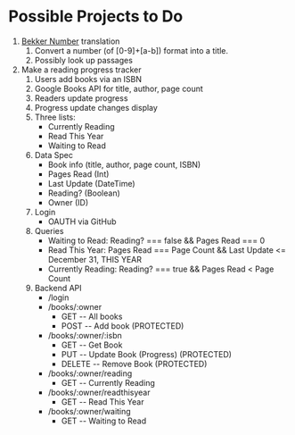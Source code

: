 # Possible Projects to Do

1. [Bekker Number](https://en.wikipedia.org/wiki/Bekker_numbering) translation
	1. Convert a number (of [0-9]+[a-b]) format into a title.
	1. Possibly look up passages
1. Make a reading progress tracker
	1. Users add books via an ISBN
	1. Google Books API for title, author, page count
	1. Readers update progress
	1. Progress update changes display
	1. Three lists:
		* Currently Reading
		* Read This Year
		* Waiting to Read
	1. Data Spec
		* Book info (title, author, page count, ISBN)
		* Pages Read (Int)
		* Last Update (DateTime)
		* Reading? (Boolean)
		* Owner (ID)
	1. Login
		* OAUTH via GitHub
	1. Queries
		* Waiting to Read: Reading? === false && Pages Read === 0
		* Read This Year: Pages Read === Page Count && Last Update <= December 31, THIS YEAR
		* Currently Reading: Reading? === true && Pages Read < Page Count
	1. Backend API
		* /login
		* /books/:owner
			* GET -- All books
			* POST -- Add book (PROTECTED)
		* /books/:owner/:isbn
			* GET -- Get Book
			* PUT -- Update Book (Progress) (PROTECTED)
			* DELETE -- Remove Book (PROTECTED)
		* /books/:owner/reading
			* GET -- Currently Reading
		* /books/:owner/readthisyear
			* GET -- Read This Year
		* /books/:owner/waiting
			* GET -- Waiting to Read
			
